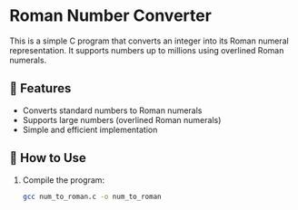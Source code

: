 # Roman Number Converter  

This is a simple C program that converts an integer into its Roman numeral representation. It supports numbers up to millions using overlined Roman numerals.

## 🚀 Features
- Converts standard numbers to Roman numerals
- Supports large numbers (overlined Roman numerals)
- Simple and efficient implementation

## 📜 How to Use  
1. Compile the program:  
   ```sh
   gcc num_to_roman.c -o num_to_roman
